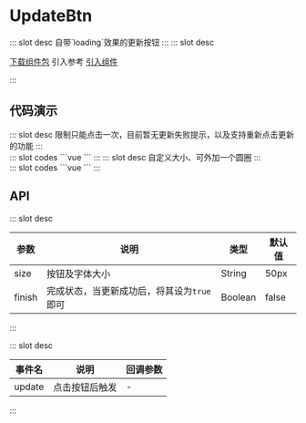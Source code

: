 # UpdateBtn

<ContainerBox title="介绍">
::: slot desc
自带`loading`效果的更新按钮
:::
</ContainerBox>

<ContainerBox title="下载并引入">
::: slot desc

[下载组件包](https://gitee.com/lengyibai/component-package/raw/master/LibUpdateBtn.zip)
引入参考 [引入组件](/Components/Base/start.html#引入组件)

:::
</ContainerBox>

## 代码演示

<ContainerBox title="基础用法">
::: slot desc
限制只能点击一次，目前暂无更新失败提示，以及支持重新点击更新的功能
:::

<div class="demoBox">
<Statics-UpdateBtn-demo-index-a />
</div>

<ShowCode>
::: slot codes
```vue
<template>
  <div class="demo">
    <LibUpdateBtn
      @update="update"
      :finish="finish"
    />
    <span>{{ text }}</span>
  </div>
</template>
<script>
export default {
  data() {
    return {
      finish: false,
      text: "待更新",
    };
  },
  methods: {
    update() {
      this.text = "更新中";
      setTimeout(() => {
        this.finish = true;
        this.text = "更新成功";
      }, 2000);
    },
  },
};
</script>
<style scoped>
.demo {
  display: flex;
  flex-direction: column;
  align-items: center;
  font-size: 2vw;
}
</style>
```
:::
</ShowCode>
</ContainerBox>

<ContainerBox title="自定义样式">
::: slot desc
自定义大小、可外加一个圆圈
:::

<div class="demoBox">
<Statics-UpdateBtn-demo-index-b />
</div>

<ShowCode>
::: slot codes
```vue
<template>
  <div class="demo">
    <LibUpdateBtn
      style="border: 0.75vw solid #000"
      @update="update"
      :finish="finish"
      size="15vw"
    />
    <span>{{ text }}</span>
  </div>
</template>
<script>
export default {
  data() {
    return {
      finish: false,
      text: "待更新",
    };
  },
  methods: {
    update() {
      this.text = "更新中";
      setTimeout(() => {
        this.finish = true;
        this.text = "更新成功";
      }, 2000);
    },
  },
};
</script>
<style scoped>
.demo {
  display: flex;
  flex-direction: column;
  align-items: center;
  font-size: 4vw;
}
</style>
```
:::
</ShowCode>
</ContainerBox>

## API

<ContainerBox title="Props">
::: slot desc

| 参数   | 说明                                       | 类型    | 默认值 |
| ------ | ------------------------------------------ | ------- | ------ |
| size   | 按钮及字体大小                             | String  | 50px   |
| finish | 完成状态，当更新成功后，将其设为`true`即可 | Boolean | false  |

:::
</ContainerBox>

<ContainerBox title="Events">
::: slot desc

| 事件名 | 说明           | 回调参数 |
| ------ | -------------- | -------- |
| update | 点击按钮后触发 | -        |

:::
</ContainerBox>
